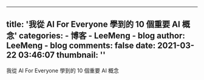 
---
title: '我從 AI For Everyone 學到的 10 個重要 AI 概念'
categories: 
    - 博客
    - LeeMeng - blog
author: LeeMeng - blog
comments: false
date: 2021-03-22 03:46:07
thumbnail: ''
---

<div>   
我從 AI For Everyone 學到的 10 個重要 AI 概念  
</div>
            